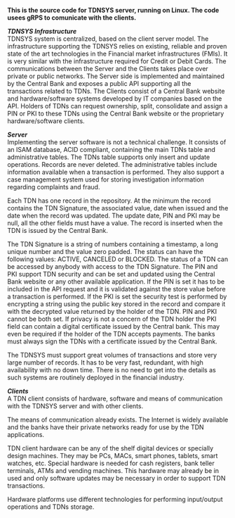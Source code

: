 __This is the source code for TDNSYS server, running on Linux.  The code usees gRPS to comunicate with the clients.__    
 
 ___TDNSYS Infrastructure___  
TDNSYS system is centralized, based on the client server model. The infrastructure supporting the TDNSYS relies on existing, reliable and proven state of the art technologies in the Financial market infrastructures (FMIs). It is very similar with the infrastructure required for Credit or Debit Cards. The communications between the Server and the Clients takes place over private or public networks.
The Server side is implemented and maintained by the Central Bank and exposes a public API supporting all the transactions related to TDNs.
The Clients consist of a Central Bank website and hardware/software systems developed by IT companies based on the API. Holders of TDNs can request ownership, split, consolidate and assign a PIN or PKI to these TDNs using the Central Bank website or the proprietary hardware/software clients.

___Server___  
Implementing the server software is not a technical challenge. It consists of an ISAM database, ACID compliant, containing the main TDNs table and administrative tables. The TDNs table supports only insert and update operations. Records are never deleted. The administrative tables include information available when a transaction is performed. They also support a case management system used for storing investigation information regarding complaints and fraud.  

Each TDN has one record in the repository. At the minimum the record contains the TDN Signature, the associated value, date when issued and the date when the record was updated. The update date, PIN and PKI may be null, all the other fields must have a value. The record is inserted when the TDN is issued by the Central Bank.  

The TDN Signature is a string of numbers containing a timestamp, a long unique number and the value zero padded. The status can have the following values: ACTIVE, CANCELED or BLOCKED. The status of a TDN can be accessed by anybody with access to the TDN Signature. The PIN and PKI support TDN security and can be set and updated   using the Central Bank website or any other available application. If the PIN is set it has to be included in the API request and it is validated against the store value before a transaction is performed. If the PKI is set the security test is performed by encrypting a string using the public key stored in the record and compare it with the decrypted value returned by the holder of the TDN. PIN and PKI cannot be both set.
If privacy is not a concern of the TDN holder the PKI field can contain a digital certificate issued by the Central bank. This may even be required if the holder of the TDN accepts payments. The banks must always sign the TDNs with a certificate issued by the Central Bank.  

The TDNSYS must support great volumes of transactions and store very large number of records. It has to be very fast, redundant, with high availability with no down time. There is no need to get into the details as such systems are routinely deployed in the financial industry.

___Clients___  
A TDN client consists of hardware, software and means of communication with the TDNSYS server and with other clients.

The means of communication already exists. The Internet is widely available and the banks have their private networks ready for use by the TDN applications.

TDN client hardware can be any of the shelf digital devices or specially design machines. They may be PCs, MACs, smart phones, tablets, smart watches, etc. Special hardware is needed for cash registers, bank teller terminals, ATMs and vending machines. This hardware may already be in used and only software updates may be necessary in order to support TDN transactions.

Hardware platforms use different technologies for performing input/output operations and TDNs storage.

